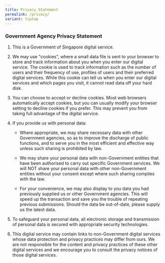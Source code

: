 ```yaml
---
title: Privacy Statement
permalink: /privacy/
variant: tiptap
---
```

<h3><strong>Government Agency Privacy Statement</strong></h3>
<ol data-tight="true" class="tight">
<li>
<p>This is a Government of Singapore digital service.</p>
</li>
<li>
<p>We may use "cookies", where a small data file is sent to your browser
to store and track information about you when you enter our digital service.
The cookie is used to track information such as the number of users and
their frequency of use, profiles of users and their preferred digital services.
While this cookie can tell us when you enter our digital services and which
pages you visit, it cannot read data off your hard disk.</p>
</li>
<li>
<p>You can choose to accept or decline cookies. Most web browsers automatically
accept cookies, but you can usually modify your browser setting to decline
cookies if you prefer. This may prevent you from taking full advantage
of the digital service.</p>
</li>
<li>
<p>If you provide us with personal data:</p>
<ul data-tight="true" class="tight">
<li>
<p>Where appropriate, we may share necessary data with other Government agencies,
so as to improve the discharge of public functions, and to serve you in
the most efficient and effective way unless such sharing is prohibited
by law.</p>
</li>
<li>
<p>We may share your personal data with non-Government entities that have
been authorised to carry out specific Government services. We will NOT
share your personal data with other non-Government entities without your
consent except where such sharing complies with the law.</p>
</li>
<li>
<p>For your convenience, we may also display to you data you had previously
supplied us or other Government agencies. This will speed up the transaction
and save you the trouble of repeating previous submissions. Should the
data be out-of-date, please supply us the latest data.</p>
</li>
</ul>
</li>
<li>
<p>To safeguard your personal data, all electronic storage and transmission
of personal data is secured with appropriate security technologies.</p>
</li>
<li>
<p>This digital service may contain links to non-Government digital services
whose data protection and privacy practices may differ from ours. We are
not responsible for the content and privacy practices of these other digital
services and we encourage you to consult the privacy notices of those digital
services.</p>
</li>
</ol>
<p></p>